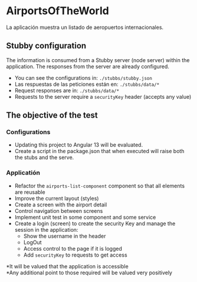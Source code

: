 # AirportsOfTheWorld

La aplicación muestra un listado de aeropuertos internacionales.

## Stubby configuration

The information is consumed from a Stubby server (node server) within the application.
The responses from the server are already configured.
- You can see the configurations in: `./stubbs/stubby.json`
- Las respuestas de las peticiones están en: `./stubbs/data/*`
- Request responses are in: `./stubbs/data/*`
- Requests to the server require a `securityKey` header (accepts any value)


## The objective of the test

### Configurations

- Updating this project to Angular 13 will be evaluated.
- Create a script in the package.json that when executed will raise both the stubs and the serve.

### Applicatión

- Refactor the `airports-list-component` component so that all elements are reusable
- Improve the current layout (styles)
- Create a screen with the airport detail
- Control navigation between screens
- Implement unit test in some component and some service
- Create a login (screen) to create the security Key and manage the session in the application:
  - Show the username in the header
  - LogOut
  - Access control to the page if it is logged
  - Add `securityKey` to requests to get access

*It will be valued that the application is accessible <br>
*Any additional point to those required will be valued very positively
